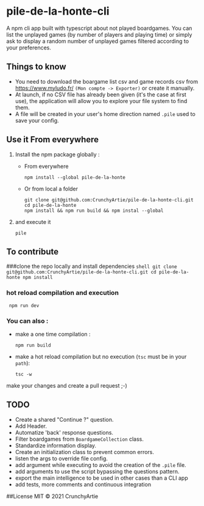 # pile-de-la-honte-cli
A npm cli app built with typescript about not played boardgames.
You can list the unplayed games (by number of players and playing time) or simply ask to display a random number of unplayed games filtered according to your preferences.

## Things to know
- You need to download the boargame list csv and game records csv from https://www.myludo.fr/ `(Mon compte -> Exporter)` or create it manually.
- At launch, if no CSV file has already been given (it's the case at first use), the application will allow you to explore your file system to find them.
- A file will be created in your user's home direction named `.pile` used to save your config.

## Use it From everywhere
1. Install the npm package globally :
    - From everywhere
        ```shell
        npm install --global pile-de-la-honte
        ```

    - Or from local a folder
        ```shell
        git clone git@github.com:CrunchyArtie/pile-de-la-honte-cli.git
        cd pile-de-la-honte
        npm install && npm run build && npm instal --global
        ```

2. and execute it

    ```shell
    pile
    ```

## To contribute
###clone the repo locally and install dependencies 
    ```shell
    git clone git@github.com:CrunchyArtie/pile-de-la-honte-cli.git
    cd pile-de-la-honte
    npm install
    ```
### hot reload compilation and execution 
   ```shell
    npm run dev
   ```
   
### You can also :
- make a one time compilation :
    ```shell
    npm run build
    ```
- make a hot reload compilation but no execution (`tsc` must be in your `path`):
    ```shell
    tsc -w  
    ```

make your changes and create a pull request ;-)

## TODO
- Create a shared "Continue ?" question.
- Add Header.
- Automatize 'back' response questions.
- Filter boardgames from `BoardgameCollection` class.
- Standardize information display.
- Create an initialization class to prevent common errors.
- listen the args to override file config.
- add argument while executing to avoid the creation of the `.pile` file.
- add arguments to use the script bypassing the questions pattern.
- export the main intelligence to be used in other cases than a CLI app
- add tests, more comments and continuous integration

##License
MIT © 2021 CrunchyArtie
